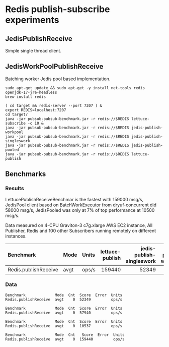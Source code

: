 # Redis publish-subscribe experiments

## JedisPublishReceive

Simple single thread client.

## JedisWorkPoolPublishReceive

Batching worker Jedis pool based implementation.

```
sudo apt-get update && sudo apt-get -y install net-tools redis openjdk-17-jre-headless
brew install redis
```

```
( cd target && redis-server --port 7207 ) &
export REDIS=localhost:7207
cd target/
java -jar pubsub-pubsub-benchmark.jar -r redis://$REDIS lettuce-subscribe -c 10 &
java -jar pubsub-pubsub-benchmark.jar -r redis://$REDIS jedis-publish-workpool
java -jar pubsub-pubsub-benchmark.jar -r redis://$REDIS jedis-publish-singleswork
java -jar pubsub-pubsub-benchmark.jar -r redis://$REDIS jedis-publish-pooled
java -jar pubsub-pubsub-benchmark.jar -r redis://$REDIS lettuce-publish
```

## Benchmarks

### Results

LettucePublishReceiveBenchmar is the fastest with 159000 msg/s, JedisPool client based on BatchWorkExecutor from
dryuf-concurrent did 58000 msg/s, JedisPooled was only at 7% of top performance at 10500 msg/s.

Data measured on 4-CPU Graviton-3 c7g.xlarge AWS EC2 instance, All Publisher, Redis and 100 other Subscribers running
remotely on different instances.

<!--- benchmark:table:publishreceive:order=lettuce-publish&compare=lettuce-publish: --->

|Benchmark           |Mode|Units|lettuce-publish|jedis-publish-singleswork|jedis-publish-workpool|jedis-publish-pooled|lettuce-publish%|jedis-publish-singleswork%|jedis-publish-workpool%|jedis-publish-pooled%|
|:-------------------|:---|:----|--------------:|------------------------:|---------------------:|-------------------:|---------------:|-------------------------:|----------------------:|--------------------:|
|Redis.publishReceive|avgt|ops/s|         159440|                    52349|                 57940|               10537|              +0|                       -67|                    -63|                  -93|

### Data

<!--- benchmark:data:publishreceive:jedis-publish-singleswork:: --->

```
Benchmark             Mode  Cnt  Score  Error  Units
Redis.publishReceive  avgt    0  52349         ops/s
```

<!--- benchmark:data:publishreceive:jedis-publish-workpool:: --->

```
Benchmark             Mode  Cnt  Score  Error  Units
Redis.publishReceive  avgt    0  57940         ops/s
```

<!--- benchmark:data:publishreceive:jedis-publish-pooled:: --->

```
Benchmark             Mode  Cnt  Score  Error  Units
Redis.publishReceive  avgt    0  10537         ops/s
```

<!--- benchmark:data:publishreceive:lettuce-publish:: --->

```
Benchmark             Mode  Cnt   Score  Error  Units
Redis.publishReceive  avgt    0  159440         ops/s
```

<!--- vim: set tw=120: --->
